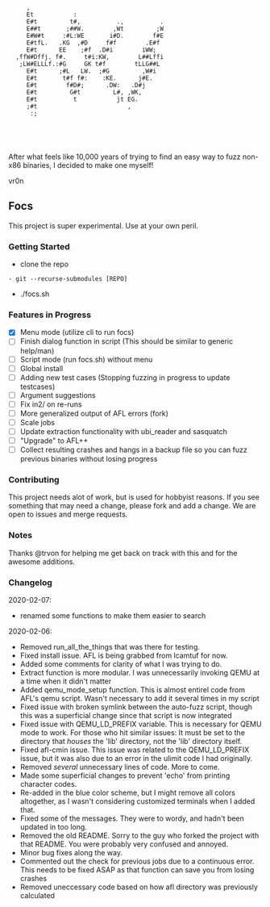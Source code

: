 ```
     ,                                     
     Et           :                        
     E#t         t#,          .,          .
     E##t       ;##W.        ,Wt         ;W
     E#W#t     :#L:WE       i#D.        f#E
     E#tfL.   .KG  ,#D     f#f        .E#f 
     E#t      EE    ;#f  .D#i        iWW;  
  ,ffW#Dffj. f#.     t#i:KW,        L##Lffi
   ;LW#ELLLf.:#G     GK t#f        tLLG##L 
     E#t      ;#L   LW.  ;#G         ,W#i  
     E#t       t#f f#:    :KE.      j#E.   
     E#t        f#D#;      .DW:   .D#j     
     E#t         G#t         L#, ,WK,      
     E#t          t           jt EG.       
     ;#t                         ,         
      :;                                   
                                           
                                           
                                           
                                           
```

After what feels like 10,000 years of trying to find an easy way to fuzz non-x86 binaries,
I decided to make one myself!   

  vr0n
                                           
## Focs
This project is super experimental. Use at your own peril. 

### Getting Started
- clone the repo
``` 
- git --recurse-submodules [REPO]
```
- ./focs.sh 

### Features in Progress
- [x] Menu mode (utilize cli to run focs)
- [ ] Finish dialog function in script (This should be similar to generic help/man)
- [ ] Script mode (run focs.sh) without menu
- [ ] Global install
- [ ] Adding new test cases (Stopping fuzzing in progress to update testcases)
- [ ] Argument suggestions
- [ ] Fix in2/ on re-runs
- [ ] More generalized output of AFL errors (fork)
- [ ] Scale jobs
- [ ] Update extraction functionality with ubi_reader and sasquatch
- [ ] "Upgrade" to AFL++
- [ ] Collect resulting crashes and hangs in a backup file so you can fuzz previous binaries without losing progress

### Contributing
This project needs alot of work, but is used for hobbyist reasons. If you see something that may need a change, please fork and add a change. We are open to issues and merge requests.

### Notes
Thanks @trvon for helping me get back on track with this and for the awesome additions.

### Changelog

2020-02-07:
- renamed some functions to make them easier to search

2020-02-06:	

- Removed run_all_the_things that was there for testing.
- Fixed install issue. AFL is being grabbed from lcamtuf for now.
- Added some comments for clarity of what I was trying to do. 
- Extract function is more modular. I was unnecessarily invoking QEMU at a time when it didn't matter
- Added qemu_mode_setup function. This is almost entirel code from AFL's qemu script. Wasn't necessary to add it several times in my script
- Fixed issue with broken symlink between the auto-fuzz script, though this was a superficial change since that script is now integrated
- Fixed issue with QEMU_LD_PREFIX variable. This is necessary for QEMU mode to work. For those who hit similar issues: It must be set to the directory that *houses* the 'lib' directory, not the 'lib' directory itself. 
- Fixed afl-cmin issue. This issue was related to the QEMU_LD_PREFIX issue, but it was also due to an error in the ulimit code I had originally.
- Removed *several* unnecessary lines of code. More to come. 
- Made some superficial changes to prevent 'echo' from printing character codes. 
- Re-added in the blue color scheme, but I might remove all colors altogether, as I wasn't considering customized terminals when I added that.
- Fixed some of the messages. They were to wordy, and hadn't been updated in too long.
- Removed the old README. Sorry to the guy who forked the project with that README. You were probably very confused and annoyed.
- Minor bug fixes along the way.
- Commented out the check for previous jobs due to a continuous error. This needs to be fixed ASAP as that function can save you from losing crashes
- Removed uneccessary code based on how afl directory was previously calculated
